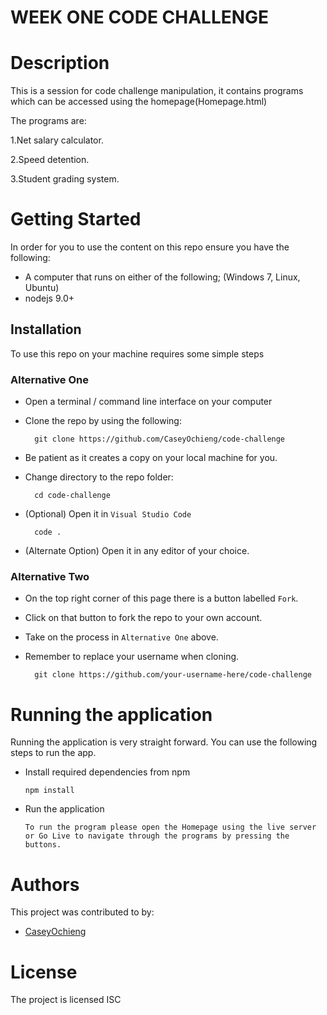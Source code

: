 # WEEK ONE CODE CHALLENGE

# Description
This is a session for code challenge manipulation,
it contains programs which can be accessed using the homepage(Homepage.html)

The programs are:

1.Net salary calculator.

2.Speed detention.

3.Student grading system.

# Getting Started
In order for you to use the content on this repo ensure you have the following:

- A computer that runs on either of the following; (Windows 7, Linux, Ubuntu)
- nodejs 9.0+

## Installation

To use this repo on your machine requires some simple steps

### Alternative One

- Open a terminal / command line interface on your computer
- Clone the repo by using the following:

        git clone https://github.com/CaseyOchieng/code-challenge

- Be patient as it creates a copy on your local machine for you.
- Change directory to the repo folder:

        cd code-challenge

- (Optional) Open it in ``Visual Studio Code``

        code .

- (Alternate Option) Open it in any editor of your choice.


### Alternative Two

- On the top right corner of this page there is a button labelled ``Fork``.
- Click on that button to fork the repo to your own account.
- Take on the process in ``Alternative One`` above.
- Remember to replace your username when cloning.

        git clone https://github.com/your-username-here/code-challenge


# Running the application

Running the application is very straight forward. You can use the following steps to run the app.

- Install required dependencies from npm
      
      npm install

- Run the application
      
      To run the program please open the Homepage using the live server or Go Live to navigate through the programs by pressing the buttons.

     
      

# Authors
This project was contributed to by:
- [CaseyOchieng](https://github.com/otsembo/)

# License
The project is licensed ISC
